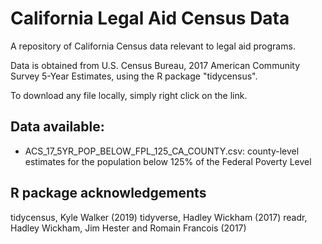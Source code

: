 # California Legal Aid Census Data

A repository of California Census data relevant to legal aid programs.

Data is obtained from U.S. Census Bureau, 2017 American Community Survey 5-Year Estimates, using the R package "tidycensus". 

To download any file locally, simply right click on the link. 

## Data available: 

* ACS_17_5YR_POP_BELOW_FPL_125_CA_COUNTY.csv: county-level estimates for the population below 125% of the Federal Poverty Level

## R package acknowledgements 

tidycensus, Kyle Walker (2019) 
tidyverse, Hadley Wickham (2017) 
readr, Hadley Wickham, Jim Hester and Romain Francois (2017)
